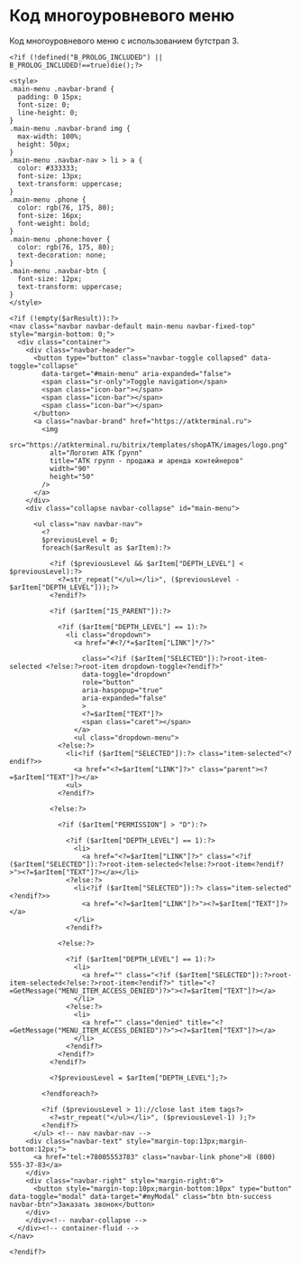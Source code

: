 # Код многоуровневого меню
Код многоуровневого меню с использованием бутстрап 3.

    <?if (!defined("B_PROLOG_INCLUDED") || B_PROLOG_INCLUDED!==true)die();?>

    <style>
    .main-menu .navbar-brand {
      padding: 0 15px;
      font-size: 0;
      line-height: 0;
    }
    .main-menu .navbar-brand img {
      max-width: 100%;
      height: 50px;
    }
    .main-menu .navbar-nav > li > a {
      color: #333333;
      font-size: 13px;
      text-transform: uppercase;
    }
    .main-menu .phone {
      color: rgb(76, 175, 80);
      font-size: 16px;
      font-weight: bold;
    }
    .main-menu .phone:hover {
      color: rgb(76, 175, 80);
      text-decoration: none;
    }
    .main-menu .navbar-btn {
      font-size: 12px;
      text-transform: uppercase;
    }
    </style>

    <?if (!empty($arResult)):?>
    <nav class="navbar navbar-default main-menu navbar-fixed-top" style="margin-bottom: 0;">
      <div class="container">
        <div class="navbar-header">
          <button type="button" class="navbar-toggle collapsed" data-toggle="collapse"
            data-target="#main-menu" aria-expanded="false">
            <span class="sr-only">Toggle navigation</span>
            <span class="icon-bar"></span>
            <span class="icon-bar"></span>
            <span class="icon-bar"></span>
          </button>
          <a class="navbar-brand" href="https://atkterminal.ru">
            <img
              src="https://atkterminal.ru/bitrix/templates/shopATK/images/logo.png"
              alt="Логотип АТК Групп"
              title="АТК групп - продажа и аренда контейнеров"
              width="90"
              height="50"
            />
          </a>
        </div>
        <div class="collapse navbar-collapse" id="main-menu">

          <ul class="nav navbar-nav">
            <?
            $previousLevel = 0;
            foreach($arResult as $arItem):?>

              <?if ($previousLevel && $arItem["DEPTH_LEVEL"] < $previousLevel):?>
                <?=str_repeat("</ul></li>", ($previousLevel - $arItem["DEPTH_LEVEL"]));?>
              <?endif?>

              <?if ($arItem["IS_PARENT"]):?>

                <?if ($arItem["DEPTH_LEVEL"] == 1):?>
                  <li class="dropdown">
                    <a href="#<?/*=$arItem["LINK"]*/?>"

                      class="<?if ($arItem["SELECTED"]):?>root-item-selected <?else:?>root-item dropdown-toggle<?endif?>"
                      data-toggle="dropdown"
                      role="button"
                      aria-haspopup="true"
                      aria-expanded="false"
                      >
                      <?=$arItem["TEXT"]?>
                      <span class="caret"></span>
                    </a>
                    <ul class="dropdown-menu">
                <?else:?>
                  <li<?if ($arItem["SELECTED"]):?> class="item-selected"<?endif?>>
                    <a href="<?=$arItem["LINK"]?>" class="parent"><?=$arItem["TEXT"]?></a>
                  <ul>
                <?endif?>

              <?else:?>

                <?if ($arItem["PERMISSION"] > "D"):?>

                  <?if ($arItem["DEPTH_LEVEL"] == 1):?>
                    <li>
                      <a href="<?=$arItem["LINK"]?>" class="<?if ($arItem["SELECTED"]):?>root-item-selected<?else:?>root-item<?endif?>"><?=$arItem["TEXT"]?></a></li>
                  <?else:?>
                    <li<?if ($arItem["SELECTED"]):?> class="item-selected"<?endif?>>
                      <a href="<?=$arItem["LINK"]?>"><?=$arItem["TEXT"]?></a>
                    </li>
                  <?endif?>

                <?else:?>

                  <?if ($arItem["DEPTH_LEVEL"] == 1):?>
                    <li>
                      <a href="" class="<?if ($arItem["SELECTED"]):?>root-item-selected<?else:?>root-item<?endif?>" title="<?=GetMessage("MENU_ITEM_ACCESS_DENIED")?>"><?=$arItem["TEXT"]?></a>
                    </li>
                  <?else:?>
                    <li>
                      <a href="" class="denied" title="<?=GetMessage("MENU_ITEM_ACCESS_DENIED")?>"><?=$arItem["TEXT"]?></a>
                    </li>
                  <?endif?>
                <?endif?>
              <?endif?>

              <?$previousLevel = $arItem["DEPTH_LEVEL"];?>

            <?endforeach?>

            <?if ($previousLevel > 1)://close last item tags?>
              <?=str_repeat("</ul></li>", ($previousLevel-1) );?>
            <?endif?>
          </ul> <!-- nav navbar-nav -->
        <div class="navbar-text" style="margin-top:13px;margin-bottom:12px;">
          <a href="tel:+78005553783" class="navbar-link phone">8 (800) 555-37-83</a>
        </div>
        <div class="navbar-right" style="margin-right:0">
          <button style="margin-top:10px;margin-bottom:10px" type="button" data-toggle="modal" data-target="#myModal" class="btn btn-success navbar-btn">Заказать звонок</button>
        </div>
        </div><!-- navbar-collapse -->
      </div><!-- container-fluid -->
    </nav>

    <?endif?>